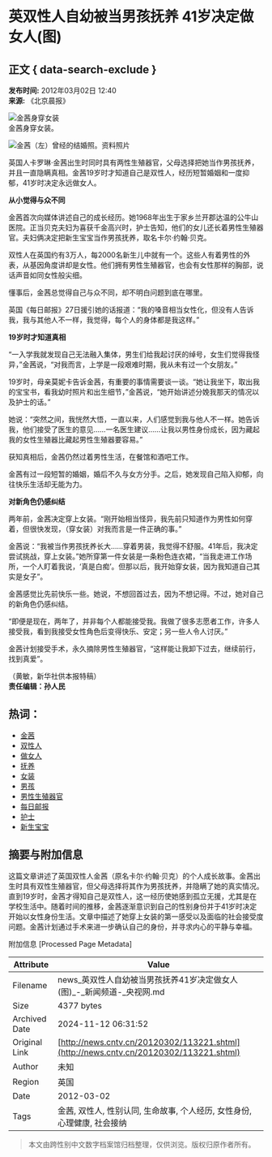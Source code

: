 # 英双性人自幼被当男孩抚养 41岁决定做女人(图)

## 正文 { data-search-exclude }


**发布时间:** 2012年03月02日 12:40  
**来源:** 《北京晨报》  

![金茜身穿女装](http://www.people.com.cn/mediafile/pic/20120229/39/10330653020587537871.jpg)  
金茜身穿女装。

![金茜（左）曾经的结婚照。资料照片](http://www.people.com.cn/mediafile/pic/20120229/82/11526165025102176798.jpg)

英国人卡罗琳·金茜出生时同时具有两性生殖器官，父母选择把她当作男孩抚养，并且一直隐瞒真相。金茜19岁时才知道自己是双性人，经历短暂婚姻和一度抑郁，41岁时决定永远做女人。

**从小觉得与众不同**

金茜首次向媒体讲述自己的成长经历。她1968年出生于家乡兰开郡达温的公牛山医院。正当贝克夫妇为喜获千金高兴时，护士告知，他们的女儿还长着男性生殖器官。夫妇俩决定把新生宝宝当作男孩抚养，取名卡尔·约翰·贝克。

双性人在英国约有3万人，每2000名新生儿中就有一个。这些人有着男性的外表，从基因角度讲却是女性。他们拥有男性生殖器官，也会有女性那样的胸部，说话声音如同女性般尖细。

懂事后，金茜总觉得自己与众不同，却不明白问题到底在哪里。

英国《每日邮报》27日援引她的话报道：“我的嗓音相当女性化，但没有人告诉我，我与其他人不一样，我觉得，每个人的身体都是我这样。”

**19岁时才知道真相**

“一入学我就发现自己无法融入集体，男生们给我起讨厌的绰号，女生们觉得我怪异，”金茜说，“对我而言，上学是一段艰难时期，我从未有过一个女朋友。”

19岁时，母亲莫妮卡告诉金茜，有重要的事情需要谈一谈。“她让我坐下，取出我的宝宝书，看我幼时照片和出生细节，”金茜说，“她开始讲述分娩我那天的情况以及护士的话。”

她说：“突然之间，我恍然大悟，一直以来，人们感觉到我与他人不一样。她告诉我，他们接受了医生的意见……一名医生建议……让我以男性身份成长，因为藏起我的女性生殖器比藏起男性生殖器要容易。”

获知真相后，金茜仍然过着男性生活，在餐馆和酒吧工作。

金茜有过一段短暂的婚姻，婚后不久与女方分手。之后，她发现自己陷入抑郁，向往快乐生活却无能为力。

**对新角色仍感纠结**

两年前，金茜决定穿上女装。“刚开始相当怪异，我先前只知道作为男性如何穿着，但很快发现，（穿女装）对我而言是一件正确的事。”

金茜说：“我被当作男孩抚养长大……穿着男装，我觉得不舒服。41年后，我决定尝试挑战，穿上女装。”她所穿第一件女装是一条粉色连衣裙，“当我走进工作场所，一个人盯着我说，‘真是白痴’。但那以后，我开始穿女装，因为我知道自己其实是女子”。

金茜感觉比先前快乐一些。她说，不想回首过去，因为不想记得。不过，她对自己的新角色仍感纠结。

“即便是现在，两年了，并非每个人都能接受我。我做了很多志愿者工作，许多人接受我，看到我接受女性角色后变得快乐、安定；另一些人令人讨厌。”

金茜计划接受手术，永久摘除男性生殖器官，“这样能让我卸下过去，继续前行，找到真爱”。

（黄敏，新华社供本报特稿）  
**责任编辑：孙人民**

## 热词：

- [金茜](http://so.cntv.cn/search.php?qtext=金茜&sid=0000&pid=0000)
- [双性人](http://so.cntv.cn/search.php?qtext=双性人&sid=0000&pid=0000)
- [做女人](http://so.cntv.cn/search.php?qtext=做女人&sid=0000&pid=0000)
- [抚养](http://so.cntv.cn/search.php?qtext=抚养&sid=0000&pid=0000)
- [女装](http://so.cntv.cn/search.php?qtext=女装&sid=0000&pid=0000)
- [男孩](http://so.cntv.cn/search.php?qtext=男孩&sid=0000&pid=0000)
- [男性生殖器官](http://so.cntv.cn/search.php?qtext=男性生殖器官&sid=0000&pid=0000)
- [每日邮报](http://so.cntv.cn/search.php?qtext=每日邮报&sid=0000&pid=0000)
- [护士](http://so.cntv.cn/search.php?qtext=护士&sid=0000&pid=0000)
- [新生宝宝](http://so.cntv.cn/search.php?qtext=新生宝宝&sid=0000&pid=0000)

## 摘要与附加信息

<!-- tcd_abstract -->
这篇文章讲述了英国双性人金茜（原名卡尔·约翰·贝克）的个人成长故事。金茜出生时具有双性生殖器官，但父母选择将其作为男孩抚养，并隐瞒了她的真实情况。直到19岁时，金茜才得知自己是双性人，这一经历使她感到孤立无援，尤其是在学校生活中。随着时间的推移，金茜逐渐意识到自己的性别身份并于41岁时决定开始以女性身份生活。文章中描述了她穿上女装的第一感受以及面临的社会接受度问题。金茜计划通过手术来进一步确认自己的身份，并寻求内心的平静与幸福。
<!-- tcd_abstract_end -->

附加信息 [Processed Page Metadata]

| Attribute       | Value                                  |
|-----------------|----------------------------------------|
| Filename        | news_英双性人自幼被当男孩抚养41岁决定做女人(图)_-_新闻频道-_央视网.md                             |
| Size            | 4377 bytes                           |
| Archived Date   | 2024-11-12 06:31:52                             |
| Original Link   | [http://news.cntv.cn/20120302/113221.shtml](http://news.cntv.cn/20120302/113221.shtml)                       |
| Author          | 未知                               |
| Region          | 英国                               |
| Date            | 2012-03-02                                 |
| Tags            | 金茜, 双性人, 性别认同, 生命故事, 个人经历, 女性身份, 心理健康, 社会接纳                                 |
>
> 本文由跨性别中文数字档案馆归档整理，仅供浏览。版权归原作者所有。
>